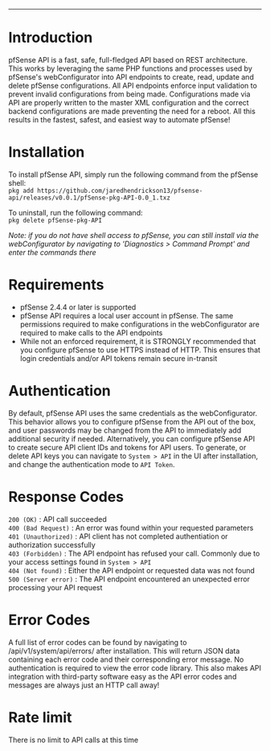 ---
# Introduction
pfSense API is a fast, safe, full-fledged API based on REST architecture. This works by leveraging the same PHP functions and processes used by pfSense's webConfigurator into API endpoints to create, read, update and delete pfSense configurations. All API endpoints enforce input validation to prevent invalid configurations from being made. Configurations made via API are properly written to the master XML configuration and the correct backend configurations are made preventing the need for a reboot. All this results in the fastest, safest, and easiest way to automate pfSense!

# Installation
To install pfSense API, simply run the following command from the pfSense shell:<br>
`pkg add https://github.com/jaredhendrickson13/pfsense-api/releases/v0.0.1/pfSense-pkg-API-0.0_1.txz`<br>

To uninstall, run the following command:<br>
`pkg delete pfSense-pkg-API`<br>

_Note: if you do not have shell access to pfSense, you can still install via the webConfigurator by navigating to 'Diagnostics > Command Prompt' and enter the commands there_

# Requirements
- pfSense 2.4.4 or later is supported
- pfSense API requires a local user account in pfSense. The same permissions required to make configurations in the webConfigurator are required to make calls to the API endpoints
- While not an enforced requirement, it is STRONGLY recommended that you configure pfSense to use HTTPS instead of HTTP. This ensures that login credentials and/or API tokens remain secure in-transit

# Authentication
By default, pfSense API uses the same credentials as the webConfigurator. This behavior allows you to configure pfSense from the API out of the box, and user passwords may be changed from the API to immediately add additional security if needed. Alternatively, you can configure pfSense API to create secure API client IDs and tokens for API users. To generate, or delete API keys you can navigate to `System > API` in the UI after installation, and change the authentication mode to `API Token`.

# Response Codes
`200 (OK)` : API call succeeded<br>
`400 (Bad Request)` : An error was found within your requested parameters<br>
`401 (Unauthorized)` : API client has not completed authentiation or authorization successfully<br>
`403 (Forbidden)` : The API endpoint has refused your call. Commonly due to your access settings found in `System > API`<br>
`404 (Not found)` : Either the API endpoint or requested data was not found<br>
`500 (Server error)` : The API endpoint encountered an unexpected error processing your API request<br>

# Error Codes
A full list of error codes can be found by navigating to /api/v1/system/api/errors/ after installation. This will return JSON data containing each error code and their corresponding error message. No authentication is required to view the error code library. This also makes API integration with third-party software easy as the API error codes and messages are always just an HTTP call away!

# Rate limit
There is no limit to API calls at this time